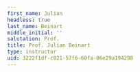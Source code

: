 ```yaml
---
first_name: Julian
headless: true
last_name: Beinart
middle_initial: ''
salutation: Prof.
title: Prof. Julian Beinart
type: instructor
uid: 3222f1df-c021-57f6-60fa-06e29a194298
---
```

